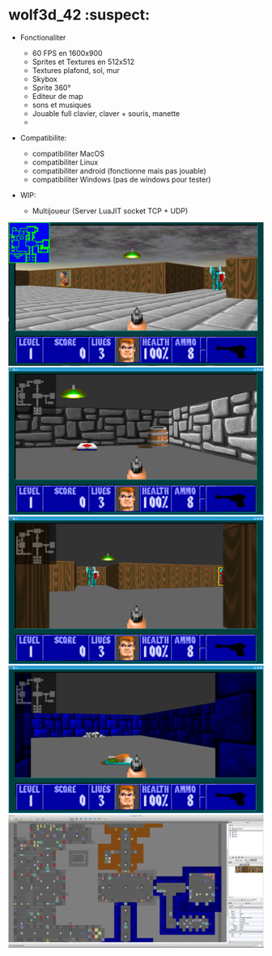# wolf3d_42 :suspect:

- Fonctionaliter
  - 60 FPS en 1600x900
  - Sprites et Textures en 512x512
  - Textures plafond, sol, mur
  - Skybox
  - Sprite 360°
  - Editeur de map
  - sons et musiques
  - Jouable full clavier, claver + souris, manette
  - 

- Compatibilite:
  - compatibiliter MacOS
  - compatibiliter Linux
  - compatibiliter android (fonctionne mais pas jouable)
  - compatibiliter Windows (pas de windows pour tester)

- WIP:
  - Multijoueur (Server LuaJIT socket TCP + UDP)

![alt tag](img/Screen%20Shot%202015-02-04%20at%2000.10.09.png)
![alt tag](img/screenshot9.png)
![alt tag](img/screenshot7.png)
![alt tag](img/screenshot8.png)
![alt tag](img/Screen%20Shot%202015-02-04%20at%2000.25.26.png)
